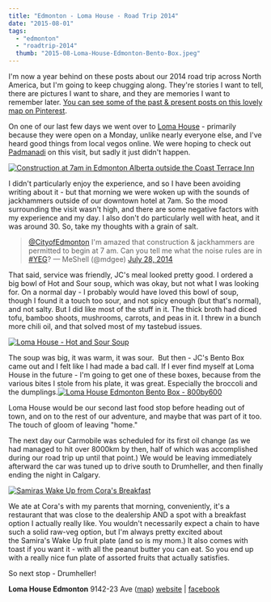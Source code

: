 ```yaml
---
title: "Edmonton - Loma House - Road Trip 2014"
date: "2015-08-01"
tags:
  - "edmonton"
  - "roadtrip-2014"
  thumb: "2015-08-Loma-House-Edmonton-Bento-Box.jpeg"
---
```


I'm now a year behind on these posts about our 2014 road trip across North America, but I'm going to keep chugging along. They're stories I want to tell, there are pictures I want to share, and they are memories I want to remember later. [You can see some of the past & present posts on this lovely map on Pinterest](https://www.pinterest.com/meshellg/roadtrip-2014/).

On one of our last few days we went over to [Loma House](http://www.lomahousevegexpress.com/) - primarily because they were open on a Monday, unlike nearly everyone else, and I've heard good things from local vegos online. We were hoping to check out [Padmanadi](http://meshell.ca/blog/category/padmanadi/) on this visit, but sadly it just didn't happen.

[![Construction at 7am in Edmonton Alberta outside the Coast Terrace Inn](images/20171306116_74bdd904bb_z.jpg)](https://www.flickr.com/photos/prairiev/20171306116/in/dateposted-public/ "Construction at 7am in Edmonton Alberta outside the Coast Terrace Inn")
<script src="//embedr.flickr.com/assets/client-code.js" async charset="utf-8"></script>

I didn't particularly enjoy the experience, and so I have been avoiding writing about it - but that morning we were woken up with the sounds of jackhammers outside of our downtown hotel at 7am. So the mood surrounding the visit wasn't high, and there are some negative factors with my experience and my day. I also don't do particularly well with heat, and it was around 30. So, take my thoughts with a grain of salt.

<blockquote class="twitter-tweet" lang="en"><a href="https://twitter.com/CityofEdmonton">@CityofEdmonton</a> I'm amazed that construction &amp; jackhammers are permitted to begin at 7 am. Can you tell me what the noise rules are in <a href="https://twitter.com/hashtag/YEG?src=hash">#YEG</a>? — MeShell (@mdgee) <a href="https://twitter.com/mdgee/status/493749203189780480">July 28, 2014</a></blockquote>

<script src="//platform.twitter.com/widgets.js" async charset="utf-8"></script>

That said, service was friendly, JC's meal looked pretty good. I ordered a big bowl of Hot and Sour soup, which was okay, but not what I was looking for. On a normal day - I probably would have loved this bowl of soup, though I found it a touch too sour, and not spicy enough (but that's normal), and not salty. But I did like most of the stuff in it. The thick broth had diced tofu, bamboo shoots, mushrooms, carrots, and peas in it. I threw in a bunch more chili oil, and that solved most of my tastebud issues.

[![Loma House - Hot and Sour Soup](images/14788608995_d9d51df8fe_z.jpg)](https://www.flickr.com/photos/prairiev/14788608995/in/photolist-ouMFkq-owPuea "Loma House - Hot and Sour Soup")

The soup was big, it was warm, it was sour.  But then - JC's Bento Box came out and I felt like I had made a bad call. If I ever find myself at Loma House in the future - I'm going to get one of these boxes, because from the various bites I stole from his plate, it was great. Especially the broccoli and the dumplings.[![Loma House Edmonton Bento Box - 800by600](images/Loma-House-Edmonton-Bento-Box-800by600.jpeg)](http://meshell.ca/blog/wp-content/uploads/2015/08/Loma-House-Edmonton-Bento-Box-800by600.jpeg)

Loma House would be our second last food stop before heading out of town, and on to the rest of our adventure, and maybe that was part of it too. The touch of gloom of leaving "home."

The next day our Carmobile was scheduled for its first oil change (as we had managed to hit over 8000km by then, half of which was accomplished during our road trip up until that point.) We would be leaving immediately afterward the car was tuned up to drive south to Drumheller, and then finally ending the night in Calgary.

[![Samiras Wake Up from Cora's Breakfast](images/20171852826_3ed94819fe_z.jpg)](https://www.flickr.com/photos/prairiev/20171852826/in/album-72157645740351143/ "Samiras Wake Up from Cora's Breakfast")
<script src="//embedr.flickr.com/assets/client-code.js" async charset="utf-8"></script>

We ate at Cora's with my parents that morning, conveniently, it's a restaurant that was close to the dealership AND a spot with a breakfast option I actually really like. You wouldn't necessarily expect a chain to have such a solid raw-veg option, but I'm always pretty excited about the Samira's Wake Up fruit plate (and so is my mom.) It also comes with toast if you want it - with all the peanut butter you can eat. So you end up with a really nice fun plate of assorted fruits that actually satisfies.

So next stop - Drumheller!

**Loma House Edmonton** 9142-23 Ave ([map](https://www.google.ca/maps?um=1&ie=UTF-8&q=9142-23+Avenue&fb=1&gl=ca&hnear=Edmonton,+AB&cid=0,0,17218002248844562901&ei=7-G-TbjtGujZ0QHCl9zJCQ&sa=X&oi=local_result&ct=image&resnum=1&ved=0CBsQnwIwAA)) [website](http://www.lomahousevegexpress.com/contact/) | [facebook](https://www.facebook.com/pages/Loma-House-Vegetarian-Express/210393948998071?fref=ts)
